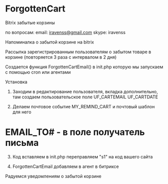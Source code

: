 # ForgottenCart
Bitrix забытые корзины

по вопросам:
email: iravenss@gmail.com
skype: iravenss

Напоминалка о забытой корзине на bitrix

Рассылка зарегистрированным пользователям о забытом
товаре в корзине (повторяется 3  раза с интервалом  в 2 дня)


Создается функция ForgottenCartEmail() в init.php
которую мы запускаем с помощью cron или агентами

Установка
1) Заходим в редактирование пользователя, вкладка дополнительно, там создаем пользовательское поле UF_CARTEMAIL 
UF_CARTDATE

2) Делаем почтовое событие MY_REMIND_CART и почтовый шаблон для него 
 # EMAIL_TO# - в поле получатель письма

3) Код вставляем в init.php переправляем "s1" на код вашего сайта

4) ForgottenCartEmail добавляем в агент в битриксе

Радуемся уведомлениям о забытой корзине

